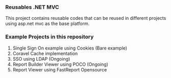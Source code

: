 ### Reusables .NET MVC
This project contains reusable codes that can be reused in different projects using asp.net mvc as the base platform. 
     
### Example Projects in this repository 
1. Single Sign On example using Cookies (Bare example)
2. Coravel Cache implementation
3. SSO using LDAP (Ongoing)
4. Report Builder Viewer using POCO (Ongoing)
5. Report Viewer using FastReport Opensource
  
